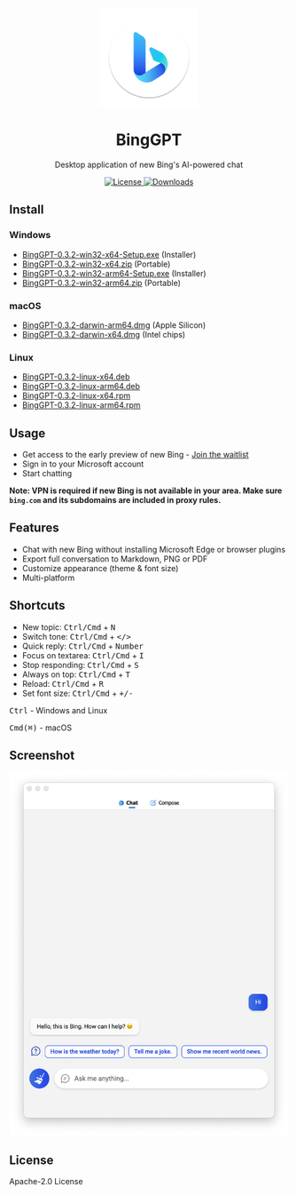 <p align="center">
  <img width="180" src="./icon.png" alt="BingGPT">
  <h1 align="center">BingGPT</h1>
  <p align="center">Desktop application of new Bing's AI-powered chat</p>
</p>

<p align="center">
  <a href="https://opensource.org/licenses/Apache-2.0">
    <img alt="License" src="https://img.shields.io/badge/license-Apache_2.0-green">
  </a>
  <a href="https://github.com/dice2o/BingGPT/releases">
    <img alt="Downloads" src="https://img.shields.io/github/downloads/dice2o/BingGPT/total?color=blue">
   </a>
</p>

## Install

### Windows

- [BingGPT-0.3.2-win32-x64-Setup.exe](https://github.com/dice2o/BingGPT/releases/download/v0.3.2/BingGPT-0.3.2-win32-x64-Setup.exe) (Installer)
- [BingGPT-0.3.2-win32-x64.zip](https://github.com/dice2o/BingGPT/releases/download/v0.3.2/BingGPT-0.3.2-win32-x64.zip) (Portable)
- [BingGPT-0.3.2-win32-arm64-Setup.exe](https://github.com/dice2o/BingGPT/releases/download/v0.3.2/BingGPT-0.3.2-win32-arm64-Setup.exe) (Installer)
- [BingGPT-0.3.2-win32-arm64.zip](https://github.com/dice2o/BingGPT/releases/download/v0.3.2/BingGPT-0.3.2-win32-arm64.zip) (Portable)

### macOS

- [BingGPT-0.3.2-darwin-arm64.dmg](https://github.com/dice2o/BingGPT/releases/download/v0.3.2/BingGPT-0.3.2-darwin-arm64.dmg) (Apple Silicon)
- [BingGPT-0.3.2-darwin-x64.dmg](https://github.com/dice2o/BingGPT/releases/download/v0.3.2/BingGPT-0.3.2-darwin-x64.dmg) (Intel chips)

### Linux

- [BingGPT-0.3.2-linux-x64.deb](https://github.com/dice2o/BingGPT/releases/download/v0.3.2/BingGPT-0.3.2-linux-x64.deb)
- [BingGPT-0.3.2-linux-arm64.deb](https://github.com/dice2o/BingGPT/releases/download/v0.3.2/BingGPT-0.3.2-linux-arm64.deb)
- [BingGPT-0.3.2-linux-x64.rpm](https://github.com/dice2o/BingGPT/releases/download/v0.3.2/BingGPT-0.3.2-linux-x64.rpm)
- [BingGPT-0.3.2-linux-arm64.rpm](https://github.com/dice2o/BingGPT/releases/download/v0.3.2/BingGPT-0.3.2-linux-arm64.rpm)

## Usage

- Get access to the early preview of new Bing - [Join the waitlist](https://www.bing.com/new)
- Sign in to your Microsoft account
- Start chatting

**Note: VPN is required if new Bing is not available in your area. Make sure `bing.com` and its subdomains are included in proxy rules.**

## Features

- Chat with new Bing without installing Microsoft Edge or browser plugins
- Export full conversation to Markdown, PNG or PDF
- Customize appearance (theme & font size)
- Multi-platform

## Shortcuts

- New topic: <kbd>Ctrl/Cmd</kbd> + <kbd>N</kbd>
- Switch tone: <kbd>Ctrl/Cmd</kbd> + <kbd></></kbd>
- Quick reply: <kbd>Ctrl/Cmd</kbd> + <kbd>Number</kbd>
- Focus on textarea: <kbd>Ctrl/Cmd</kbd> + <kbd>I</kbd>
- Stop responding: <kbd>Ctrl/Cmd</kbd> + <kbd>S</kbd>
- Always on top: <kbd>Ctrl/Cmd</kbd> + <kbd>T</kbd>
- Reload: <kbd>Ctrl/Cmd</kbd> + <kbd>R</kbd>
- Set font size: <kbd>Ctrl/Cmd</kbd> + <kbd>+/-</kbd>

<kbd>Ctrl</kbd> - Windows and Linux

<kbd>Cmd(⌘)</kbd> - macOS

## Screenshot

<img width="601" src="./screenshot.png" alt="BingGPT Screenshot">

## License

Apache-2.0 License
